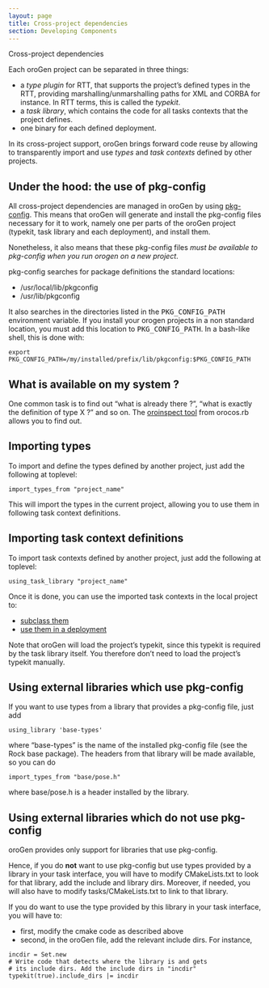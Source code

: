 ```yaml
---
layout: page
title: Cross-project dependencies
section: Developing Components
---
```

<div class="content2">
<div class="content2-pagetitle">Cross-project dependencies</div>
<div class="content2-container line-box">
<div class="content2-container-1col">



<p>Each oroGen project can be separated in three things:</p>

<ul>
<li>a <em>type plugin</em> for RTT, that supports the project&rsquo;s defined types in the
RTT, providing marshalling/unmarshalling paths for XML and CORBA for
instance. In RTT terms, this is called the <em>typekit</em>.</li>
<li>a <em>task library</em>, which contains the code for all tasks contexts that the
project defines.</li>
<li>one binary for each defined deployment.</li>
</ul>

<p>In its cross-project support, oroGen brings forward code reuse by allowing to
transparently import and use <em>types</em> and <em>task contexts</em> defined by other
projects.</p>

<h2 id="under-the-hood-the-use-of-pkg-config">Under the hood: the use of pkg-config</h2>
<p>All cross-project dependencies are managed in oroGen by using
<a href="http://www.freedesktop.org/wiki/Software/pkg-config/">pkg-config</a>. This means that oroGen
will generate and install the pkg-config files necessary for it to work, namely
one per parts of the oroGen project (typekit, task library and each deployment), and
install them.</p>

<p>Nonetheless, it also means that these pkg-config files <em>must be available to
pkg-config when you run orogen on a new project</em>.</p>

<p>pkg-config searches for package definitions the standard locations:</p>

<ul>
<li>/usr/local/lib/pkgconfig</li>
<li>/usr/lib/pkgconfig</li>
</ul>

<p>It also searches in the directories listed in the <tt>PKG_CONFIG_PATH</tt>
environment variable. If you install your orogen projects in a non standard
location, you must add this location to <tt>PKG_CONFIG_PATH</tt>. In a bash-like
shell, this is done with:</p>

<pre><code class="language-text">export PKG_CONFIG_PATH=/my/installed/prefix/lib/pkgconfig:$PKG_CONFIG_PATH
</code></pre>

<h2 id="what-is-available-on-my-system-">What is available on my system ?</h2>
<p>One common task is to find out &ldquo;what is already there ?&rdquo;, &ldquo;what is exactly the
definition of type X ?&rdquo; and so on. The <a href="../runtime/oroinspect.html">oroinspect
tool</a> from orocos.rb allows you to find out.</p>

<h2 id="importing-types">Importing types</h2>

<p>To import and define the types defined by another project, just add the
following at toplevel:</p>

<pre><code class="language-ruby">import_types_from "project_name"
</code></pre>

<p>This will import the types in the current project, allowing you to use them in
following task context definitions.</p>

<h2 id="importing-task-context-definitions">Importing task context definitions</h2>

<p>To import task contexts defined by another project, just add the following at
toplevel:</p>

<pre><code class="language-ruby">using_task_library "project_name"
</code></pre>

<p>Once it is done, you can use the imported task contexts in the local project to:</p>

<ul>
<li><a href="task_inheritance.html">subclass them</a></li>
<li><a href="deployment.html">use them in a deployment</a></li>
</ul>

<p class="warning">Note that oroGen will load the project&rsquo;s typekit, since this typekit is required
by the task library itself. You therefore don&rsquo;t need to load the project&rsquo;s
typekit manually.</p>

<h2 id="using_library">Using external libraries which use pkg-config</h2>
<p>If you want to use types from a library that provides a pkg-config file, just
add</p>

<pre><code class="language-ruby">using_library 'base-types'
</code></pre>

<p>where &ldquo;base-types&rdquo; is the name of the installed pkg-config file (see the Rock
base package). The headers from that library will be made available, so you can
do</p>

<pre><code class="language-ruby">import_types_from "base/pose.h"
</code></pre>

<p>where base/pose.h is a header installed by the library.</p>

<h2 id="using-external-libraries-which-do-not-use-pkg-config">Using external libraries which do not use pkg-config</h2>
<p>oroGen provides only support for libraries that use pkg-config. </p>

<p>Hence, if you do <strong>not</strong> want to use pkg-config but use types provided by a library in your task
interface, you will have to modify CMakeLists.txt to look for that library, add
the include and library dirs. Moreover, if needed, you will also have to modify
tasks/CMakeLists.txt to link to that library.</p>

<p>If you do want to use the type provided by this library in your task interface,
you will have to:</p>

<ul>
<li>first, modify the cmake code as described above</li>
<li>second, in the oroGen file, add the relevant include dirs. For instance,</li>
</ul>

<pre><code class="language-ruby">incdir = Set.new
# Write code that detects where the library is and gets
# its include dirs. Add the include dirs in "incdir"
typekit(true).include_dirs |= incdir
</code></pre>



</div>
</div>
</div>
